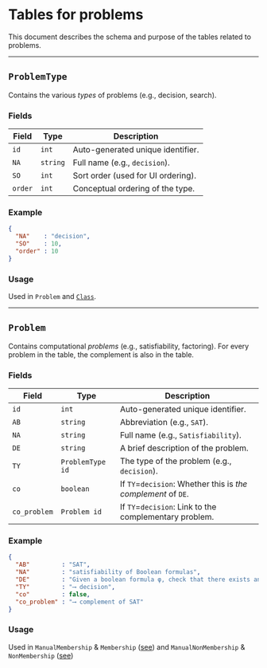 # Tables for problems

This document describes the schema and purpose of the tables related to problems.

---

## `ProblemType`

Contains the various _types_ of problems (e.g., decision, search). 

### Fields

| Field   | Type     | Description                        |
| ------- | -------- | ---------------------------------- |
| `id`    | `int`    | Auto-generated unique identifier.  |
| `NA`    | `string` | Full name (e.g., `decision`).      |
| `SO`    | `int`    | Sort order (used for UI ordering). |
| `order` | `int`    | Conceptual ordering of the type.   |

### Example

```json
{
  "NA"    : "decision",
  "SO"    : 10,
  "order" : 10
}
```

### Usage

Used in `Problem` and [`Class`](class.md).

---

## `Problem`

Contains computational _problems_ (e.g., satisfiability, factoring). For every problem in the table, the complement is also in the table.

### Fields

| Field        | Type             | Description                                                        |
| ------------ | ---------------- | ------------------------------------------------------------------ |
| `id`         | `int`            | Auto-generated unique identifier.                                  |
| `AB`         | `string`         | Abbreviation (e.g., `SAT`).                                        |
| `NA`         | `string`         | Full name (e.g., `Satisfiability`).                                |
| `DE`         | `string`         | A brief description of the problem.                                |
| `TY`         | `ProblemType id` | The type of the problem (e.g., `decision`).                        |
| `co`         | `boolean`        | If `TY`=`decision`: Whether this is _the complement_ of `DE`.      |
| `co_problem` | `Problem id`     | If `TY`=`decision`: Link to the complementary problem.             |

### Example

```json
{
  "AB"         : "SAT",
  "NA"         : "satisfiability of Boolean formulas",
  "DE"         : "Given a boolean formula φ, check that there exists an truth assignment that makes φ true.",
  "TY"         : "⟶ decision",
  "co"         : false,
  "co_problem" : "⟶ complement of SAT"
}
```

### Usage

Used in `ManualMembership` & `Membership` ([see](membership.md)) and `ManualNonMembership` & `NonMembership` ([see](nonmembership.md))
